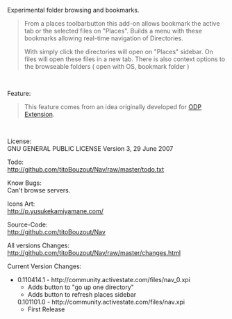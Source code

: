 Experimental folder browsing and bookmarks.

<blockquote>
From a places toolbarbutton this add-on allows bookmark the active tab or the selected files on  "Places".
Builds a menu with these bookmarks allowing real-time navigation of Directories.

With simply click the directories will open on "Places" sidebar. On files will open these files in a new tab. There is also context options to the browseable folders ( open with OS, bookmark folder )
</blockquote><br/>

Feature:

<blockquote>
This feature comes from an idea originally developed for <a href="https://addons.mozilla.org/en-US/firefox/addon/176740/">ODP Extension</a>.
</blockquote><br/>

License:<br/>
GNU GENERAL PUBLIC LICENSE Version 3, 29 June 2007

Todo:<br/>
http://github.com/titoBouzout/Nav/raw/master/todo.txt

Know Bugs:<br/>
Can't browse servers.

Icons Art:<br/>
http://p.yusukekamiyamane.com/

Source-Code:<br/>
http://github.com/titoBouzout/Nav

All versions Changes:<br/>
http://github.com/titoBouzout/Nav/raw/master/changes.html

Current Version Changes:

<ul><!-- root node -->

<li>
  0.110414.1 - http://community.activestate.com/files/nav_0.xpi
  <ul>
	<li>Adds button to "go up one directory"</li>
	<li>Adds button to refresh places sidebar</li>
  </ul>
  0.101101.0 - http://community.activestate.com/files/nav.xpi
  <ul>
	<li>First Release</li>
  </ul>
</li>

</ul><!-- end root node -->

